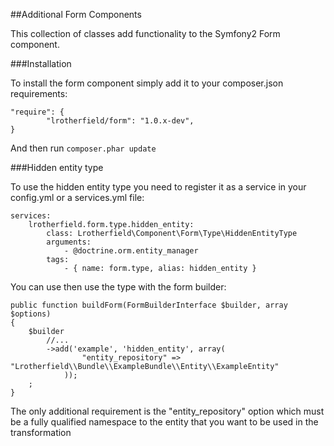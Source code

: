 ##Additional Form Components

This collection of classes add functionality to the Symfony2 Form component.

###Installation

To install the form component simply add it to your composer.json requirements:

```
"require": {
        "lrotherfield/form": "1.0.x-dev",
}
```

And then run `composer.phar update`

###Hidden entity type

To use the hidden entity type you need to register it as a service in your config.yml or a services.yml file:

```
services:
    lrotherfield.form.type.hidden_entity:
        class: Lrotherfield\Component\Form\Type\HiddenEntityType
        arguments:
            - @doctrine.orm.entity_manager
        tags:
            - { name: form.type, alias: hidden_entity }

```

You can use then use the type with the form builder:

```
public function buildForm(FormBuilderInterface $builder, array $options)
{
    $builder
        //...
        ->add('example', 'hidden_entity', array(
                "entity_repository" => "Lrotherfield\\Bundle\\ExampleBundle\\Entity\\ExampleEntity"
            ));
    ;
}
```

The only additional requirement is the "entity_repository" option which must be a fully qualified namespace to
the entity that you want to be used in the transformation